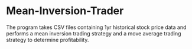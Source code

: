 # Mean-Inversion-Trader

The program takes CSV files containing 1yr historical stock price data and performs a mean inversion trading strategy and a move average trading strategy to determine profitability. 
